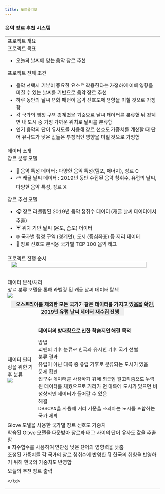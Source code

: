 ```yaml
---
title: 포트폴리오
---
```


### 음악 장르 추천 시스템 
<table>
<tr>
    <td colspan="2">
        <div class="title">프로젝트 개요</div>
        <div class="sub-title">프로젝트 목표</div>
        <ul>
            <li>오늘의 날씨에 맞는 음악 장르 추천</li>
        </ul>
        <div class="sub-title">프로젝트 전제 조건</div>
        <ul>
            <li>음악 선택시 기분이 중요한 요소로 작용한다는 가정하에 이에 영향을 미칠 수 있는 날씨를 기반으로 음악 장르 추천</li>
            <li>하루 동안의 날씨 변화 패턴이 음악 선호도에 영향을 미칠 것으로 가정함</li>
            <li>각 국가의 행정 구역 경계면을 기준으로 날씨 데이터를 분류한 뒤 경계면 내 도시 중 가장 가까운 위치로 날씨를 분류함</li>
            <li>인기 음악의 단어 유사도를 사용해 장르 선호도 가중치를 계산할 때 단어 유사도가 낮은 값들은 부정적인 영향을 미칠 것으로 가정함</li>
        </ul>
    </td>
</tr>
<tr>
    <td colspan="2">
        <div class="title">데이터 소개</div>
        <div class="sub-title">장르 분류 모델</div>
        <ul>
            <li>🎤 음악 특성 데이터 : 다양한 음악 특성(템포, 에너지), 장르 O</li>
            <li>⛅ 캐글 날씨 데이터 : 2019년 동안 수집된 음악 청취수, 유럽의 날씨, 다양한 음악 특성, 장르 X</li>
        </ul>
        <div class="sub-title">장르 추천 모델</div>
        <ul>
            <li>🎧 장르 라벨링된 2019년 음악 청취수 데이터 (캐글 날씨 데이터에서 추출)</li>
            <li>☔ 위치 기반 날씨 (온도, 습도) 데이터</li>
            <li>🌐 국가별 행정 구역 (경계면), 도시 (중심좌표) 등 지리 데이터</li>
            <li>🎼 장르 선호도 분석용 국가별 TOP 100 음악 태그</li>
        </ul>
    </td>
</tr>
<tr>
    <td colspan="2" style="padding-bottom: 2rem;">
        <div class="title">프로젝트 진행 순서</div>
        <img style="width: 95%; display: block; margin: 0 auto;" src="{{root_url}}/public/img/portfolio/워크플로우.png" />
    </td>
</tr>
<tr>
    <td colspan="2">
        <div class="title">데이터 분석/처리</div>
        <div class="sub-title">장르 분류 모델을 통해 라벨링 된 캐글 날씨 데이터 탐색</div>
        <img src="{{root_url}}/public/img/portfolio/장르라벨링된 날씨 데이터 탐색.png" />
        <div style="margin: 0.5rem; font-size: 1rem; font-weight: 600; text-align: center">
            <span style="background: #eeeeee; padding: 0.1rem 1rem;">오스트리아를 제외한 모든 국가가 같은 데이터를 가지고 있음을 확인, 2019년 유럽 날씨 데이터 재수집 진행</span>
        </div>
    </td>
</tr>
<tr>
    <td class="width-60" style="border-right: none">
        <div class="sub-title">데이터 필터링을 위한 기후 분류</div>
        <img src="{{root_url}}/public/img/portfolio/데이터 필터링을 위한 기후 분류.png" />
    </td>
    <td style="border-left: none">
        <div class="sub-title" style="opacity: 0">데이터 필터링을 위한 기후 분류</div>
        <div style="font-weight: 800; margin-bottom: 0.8rem">데이터의 방대함으로 인한 학습지연 해결 목적</div>        
        <div>
            <div class="desc-title">방법</div>
            <div class="desc-sub">쾨펜의 기후 분류로 한국과 유사한 기후 국가 선별</div>
        </div>
        <div>
            <div class="desc-title">분류 결과</div>
            <div class="desc-sub">유럽이 아닌 대륙 중 유럽 기후로 분류되는 도시가 있음</div>
        </div>
        <div>
            <div class="desc-title">문제 확인</div>
        <div class="desc-sub">인구수 데이터를 사용하기 위해 최근접 알고리즘으로 누락된 데이터를 채웠으므로 거리가 먼 대륙에 도시가 있으면 비정상적인 데이터가 들어갈 수 있음</div>
        </div>
        <div>
            <div class="desc-title">해결</div>
            <div class="desc-sub"><span style="font-size:0.9rem">DBSCAN</span>을 사용해 거리 기준을 초과하는 도시를 포함하는 국가 제외</div>
        </div>
    </td>
</tr>
<tr>
    <td colspan="2">
        <div class="sub-title">Glove 모델을 사용한 국가별 장르 선호도 가중치</div>
        <div class="d-flex">
            <div>
                학습된 Glove 모델을 다운받아 장르와 태그 사이의 단어 유사도 값을 추출함
            </div>
            <div>
                e 지수함수를 사용하여 연관성 낮은 단어의 영향력을 낮춤
            </div>
            <div>
                조정된 가중치를 각 국가의 장르 청취수에 반영한 뒤 한국의 취향을 반영하기 위해 한국의 가중치도 반영함
            </div>
        </div>
    </td>
</tr>
<tr>
    <td colspan="2">
        <div class="sub-title">오늘의 추천 장르 출력</div>

    </td>
</tr>
</table>

[//]: # ()
[//]: # (<div class="project-container">)

[//]: # ()
[//]: # (<div class="row">)

[//]: # (<div class="col-6">)

[//]: # (    <div class="title">프로젝트 전제 조건</div>)

[//]: # (    <ul>)

[//]: # (        <li>음악 선택시 기분이 중요한 영향 요소로 작용한다는 가정하에 이에 영향을 미칠 수 있는 날씨를 기반으로 음악 장르를 추천합니다.</li>)

[//]: # (        <li>하루 동안의 날씨 변화가 음악 선호도에 영향을 미칠 것으로 가정합니다.</li>)

[//]: # (        <li>각 국가의 인기 음악 태그와 장르 간 단어 유사도를 활용하여 장르 선호도 가중치를 계산합니다. 이 과정에서 단어 유사도가 낮은 값들은 부정적인 영향을 미칠 것으로 추가 가정했습니다.</li>)

[//]: # (    </ul>)

[//]: # (</div>)

[//]: # (<div class="col-6">)

[//]: # (    <div class="title">데이터 소개</div>)

[//]: # (    <div>)

[//]: # (        <div class="sub-title">장르 분류 모델</div>)

[//]: # (        <ul>)

[//]: # (            <li>음악 특성 데이터 : 다양한 음악 특성&#40;템포, 에너지&#41;, 장르 O</li>)

[//]: # (            <li>캐글 날씨 데이터 : 2019년 동안 수집된 음악 청취수, 유럽의 날씨, 다양한 음악 특성, 장르 X</li>)

[//]: # (        </ul>)

[//]: # (    </div>)

[//]: # (    <div>)

[//]: # (        <div class="sub-title">장르 추천 모델</div>)

[//]: # (        <ul>)

[//]: # (            <li>장르 라벨링된 2019년 음악 청취수 데이터 &#40;캐글 날씨 데이터에서 추출&#41;</li>)

[//]: # (            <li>날씨 데이터 : 위치 기반 날씨 &#40;온도, 습도&#41;</li>)

[//]: # (            <li>지리 데이터 : 국가별 행정 구역 &#40;경계면&#41;, 도시 &#40;중심좌표&#41;</li>)

[//]: # (            <li>장르 선호도 분석용 데이터 : 국가별 TOP 100 음악 태그</li>)

[//]: # (        </ul>)

[//]: # (    </div>)

[//]: # (</div>)

[//]: # (</div>)

[//]: # ()
[//]: # (<div class="row">)

[//]: # (    <div class="col-12">)

[//]: # (        <div>샤라랄</div>)

[//]: # (    </div>)

[//]: # (</div>)

[//]: # (</div>)

[//]: # ([//]: # &#40;### 프로젝트 개요&#41;)
[//]: # ()
[//]: # ([//]: # &#40;#### 프로젝트 목표&#41;)
[//]: # ()
[//]: # ([//]: # &#40;- 오늘의 날씨에 추천 시스템 &#41;)
[//]: # ()
[//]: # ([//]: # &#40;&#41;)
[//]: # ([//]: # &#40;#### 프로젝트 전제조건&#41;)
[//]: # ()
[//]: # ([//]: # &#40;- 음악 선택 시 기분이 중요한 영향 요소로 작용한다는 가정 하에, 기분에 영향을 미칠 수 있는 날씨를 기반으로 음악 장르를 추천합니다.&#41;)
[//]: # ()
[//]: # ([//]: # &#40;- 하루 동안의 날씨 변화가 음악 선호도에 영향을 미칠 것으로 가정합니다.&#41;)
[//]: # ()
[//]: # ([//]: # &#40;- 각 국가의 인기 음악 태그와 장르 간의 단어 유사도를 활용하여 장르 선호도를 예측합니다. 이 과정에서 단어 유사도가 낮은 값들은 부정적인 영향을 미칠 것으로 추가 가정하였습니다.&#41;)
[//]: # ()
[//]: # ()
[//]: # (### 프로젝트 진행 순서)

[//]: # ()
[//]: # (### 프로젝트 중 직면한 문제와 해결방법)

[//]: # ()
[//]: # (#### 문제 1: 캐글에서 구했던 날씨 관련 데이터&#40;2019년 동안 수집된 유럽 날씨, 음악 특성, 음악 청취수&#41;에는 장르 정보가 미포함되어있음)

[//]: # (- 장르와 음악 특성 데이터가 있는 데이터를 구해 장르 분류 모델을 만들어 장르 라벨링을 수행함)

[//]: # ()
[//]: # (#### 문제 2: 기존 날씨 데이터에서 오스트리아를 제외한 모든 국가가 같은 날씨 데이터를 가지고 있음을 확인)

[//]: # (- 2019년 유럽 날씨 데이터만 재수집)

[//]: # ()
[//]: # (#### 문제 3: 기후 데이터의 방대함으로 인해 학습 시간이 과도하게 오래 걸리는 문제가 발생)

[//]: # (- 쾨펜의 기후 분류로 한국과 유사한 기후 국가를 선별함)

[//]: # ()
[//]: # (#### 문제 4: 유럽 국가에 해외 자치구가 있는 경우가 있음을 확인했는데 문제는 기존 부족한 기후 데이터의 경우 K-이웃 알고리즘을 사용했기 때문에 비정상적인 값이 들어가는 경우가 발생함)

[//]: # (- DBSCAN을 사용해 거리 기준을 초과하는 도시를 포함한 국가를 제외함)

[//]: # ()
[//]: # (### 데이터 수집/처리/분석)

[//]: # ()
[//]: # (- )

[//]: # ()
[//]: # (### 프로젝트 리뷰 &#40;무엇을 개선할 수 있었나&#41;)

[//]: # (- 데이터 전처리 방식을 좀 더 효율적으로 진행할 수 있었을 거 같음)

[//]: # (- 시간이 부족해 가설 검증 단계를 거치지 못함)

[//]: # (- )